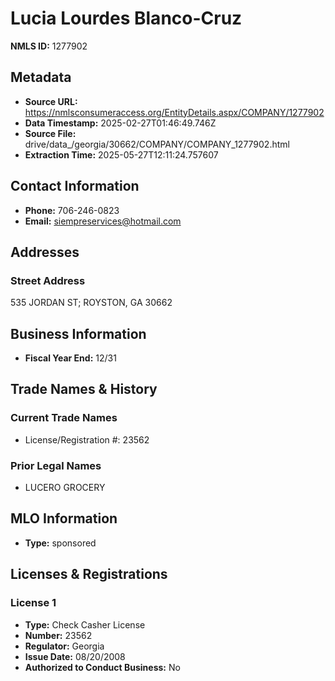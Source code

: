 # Lucia Lourdes Blanco-Cruz

**NMLS ID:** 1277902

## Metadata
- **Source URL:** https://nmlsconsumeraccess.org/EntityDetails.aspx/COMPANY/1277902
- **Data Timestamp:** 2025-02-27T01:46:49.746Z
- **Source File:** drive/data_/georgia/30662/COMPANY/COMPANY_1277902.html
- **Extraction Time:** 2025-05-27T12:11:24.757607

## Contact Information
- **Phone:** 706-246-0823
- **Email:** siempreservices@hotmail.com

## Addresses
### Street Address
535 JORDAN ST; ROYSTON, GA 30662

## Business Information
- **Fiscal Year End:** 12/31

## Trade Names & History
### Current Trade Names
- License/Registration #: 23562

### Prior Legal Names
- LUCERO GROCERY

## MLO Information
- **Type:** sponsored

## Licenses & Registrations

### License 1
- **Type:** Check Casher License
- **Number:** 23562
- **Regulator:** Georgia
- **Issue Date:** 08/20/2008
- **Authorized to Conduct Business:** No
